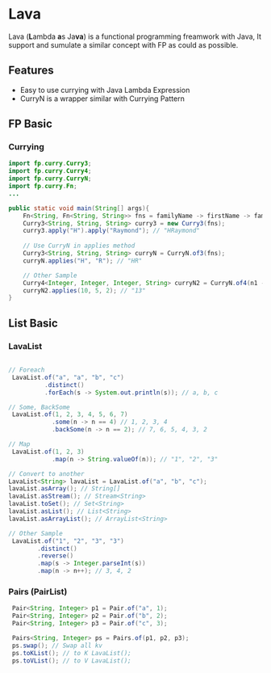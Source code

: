 # Lava

Lava (**L**ambda **a**s Ja**va**) is a functional programming freamwork with Java, It support and sumulate a similar concept with FP as could as possible. 

## Features

- Easy to use currying with Java Lambda Expression
- CurryN  is a wrapper similar with Currying Pattern

## FP Basic

### Currying

```java
import fp.curry.Curry3;
import fp.curry.Curry4;
import fp.curry.CurryN;
import fp.curry.Fn;
...

public static void main(String[] args){
	Fn<String, Fn<String, String>> fns = familyName -> firstName -> familyName.concat(firstName);
	Curry3<String, String, String> curry3 = new Curry3(fns);
	curry3.apply("H").apply("Raymond"); // "HRaymond"
	
	// Use CurryN in applies method
	Curry3<String, String, String> curryN = CurryN.of3(fns);
	curryN.applies("H", "R"); // "HR"

	// Other Sample 
	Curry4<Integer, Integer, Integer, String> curryN2 = CurryN.of4(n1 -> n2 -> n3 -> String.valueOf((n1 + n2 - n3)));
	curryN2.applies(10, 5, 2); // "13"
}

```

## List Basic

### LavaList

```java

// Foreach
 LavaList.of("a", "a", "b", "c")
          .distinct()
          .forEach(s -> System.out.println(s)); // a, b, c

// Some, BackSome 
 LavaList.of(1, 2, 3, 4, 5, 6, 7)
            .some(n -> n == 4) // 1, 2, 3, 4
            .backSome(n -> n == 2); // 7, 6, 5, 4, 3, 2

// Map 
 LavaList.of(1, 2, 3)
            .map(n -> String.valueOf(n)); // "1", "2", "3"

// Convert to another 
LavaList<String> lavaList = LavaList.of("a", "b", "c");
lavaList.asArray(); // String[]
lavaList.asStream(); // Stream<String>
lavaList.toSet(); // Set<String>
lavaList.asList(); // List<String>
lavaList.asArrayList(); // ArrayList<String>

// Other Sample 
 LavaList.of("1", "2", "3", "3")
        .distinct()
        .reverse()
        .map(s -> Integer.parseInt(s))
        .map(n -> n++); // 3, 4, 2

```
### Pairs (PairList)

```java
 Pair<String, Integer> p1 = Pair.of("a", 1);
 Pair<String, Integer> p2 = Pair.of("b", 2);
 Pair<String, Integer> p3 = Pair.of("c", 3);

 Pairs<String, Integer> ps = Pairs.of(p1, p2, p3);
 ps.swap(); // Swap all kv
 ps.toKList(); // to K LavaList();
 ps.toVList(); // to V LavaList();

```
